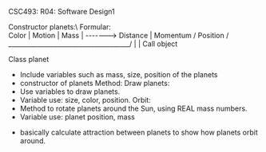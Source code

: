 CSC493: R04: Software Design1



Constructor planets:\			Formular:\
Color               |           Motion   |
Mass                | ------->  Distance |
Momentum		    /           Position /
\______________________________________/
                    |
                    |
                Call object

Class planet
- Include variables such as mass, size, position of the planets 
- constructor of planets
Method: 
Draw planets: 
- Use variables to draw planets.
- Variable use: size, color, position.
Orbit: 
- Method to rotate planets around the Sun, using REAL mass numbers.
- Variable use: planet position, mass 
* basically calculate attraction between planets to show how planets orbit around. 

